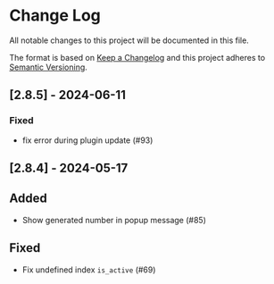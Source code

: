 # Change Log

All notable changes to this project will be documented in this file.

The format is based on [Keep a Changelog](http://keepachangelog.com/)
and this project adheres to [Semantic Versioning](http://semver.org/).

## [2.8.5] - 2024-06-11

### Fixed

- fix error during plugin update (#93)

## [2.8.4] - 2024-05-17

## Added

- Show generated number in popup message (#85)

## Fixed

- Fix undefined index `is_active` (#69)
